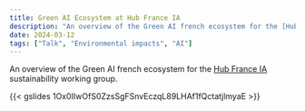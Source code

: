 ```yaml
---
title: Green AI Ecosystem at Hub France IA
description: "An overview of the Green AI french ecosystem for the [Hub France IA](https://www.hub-franceia.fr/en/) sustainability working group."
date: 2024-03-12
tags: ["Talk", "Environmental impacts", "AI"]
---
```


An overview of the Green AI french ecosystem for the [Hub France IA](https://www.hub-franceia.fr/en/) sustainability working group.

{{< gslides 1Ox0IIwOfS0ZzsSgFSnvEczqL89LHAf1fQctatjlmyaE >}}
